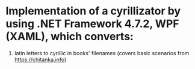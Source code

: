 # Implementation of a cyrillizator by using .NET Framework 4.7.2, WPF (XAML), which converts:
1. latin letters to cyrillic in books' filenames (covers basic scenarios from https://chitanka.info)
